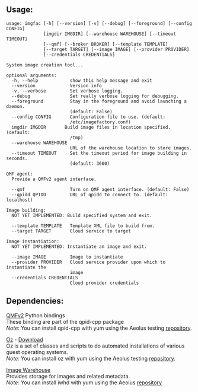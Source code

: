 ## Usage: ##

	usage: imgfac [-h] [--version] [-v] [--debug] [--foreground] [--config CONFIG]
	              [imgdir IMGDIR] [--warehouse WAREHOUSE] [--timeout TIMEOUT]
	              [--qmf] [--broker BROKER] [--template TEMPLATE]
	              [--target TARGET] [--image IMAGE] [--provider PROVIDER]
	              [--credentials CREDENTIALS]
	
	System image creation tool...
	
	optional arguments:
	  -h, --help            show this help message and exit
	  --version             Version info
	  -v, --verbose         Set verbose logging.
	  --debug               Set really verbose logging for debugging.
	  --foreground          Stay in the foreground and avoid launching a daemon.
	                        (default: False)
	  --config CONFIG       Configuration file to use. (default:
	                        /etc/imagefactory.conf)
	  imgdir IMGDIR       Build image files in location specified. (default:
	                        /tmp)
	  --warehouse WAREHOUSE
	                        URL of the warehouse location to store images.
	  --timeout TIMEOUT     Set the timeout period for image building in seconds.
	                        (default: 3600)
	
	QMF agent:
	  Provide a QMFv2 agent interface.
	
	  --qmf                 Turn on QMF agent interface. (default: False)
	  --qpidd QPIDD         URL of qpidd to connect to. (default: localhost)
	
	Image building:
	  NOT YET IMPLEMENTED: Build specified system and exit.
	
	  --template TEMPLATE   Template XML file to build from.
	  --target TARGET       Cloud service to target
	
	Image instantiation:
	  NOT YET IMPLEMENTED: Instantiate an image and exit.
	
	  --image IMAGE         Image to instantiate
	  --provider PROVIDER   Cloud service provider upon which to instantiate the
	                        image
	  --credentials CREDENTIALS
	                        Cloud provider credentials	
	
## Dependencies: ##

[QMFv2](https://cwiki.apache.org/qpid/qmfv2-project-page.html) Python bindings       
These binding are part of the qpid-cpp package    
*Note:* You can install qpid-cpp with yum using the Aeolus testing [repository][aeolus_testing_repo].

[Oz](http://aeolusproject.org/oz.html) - [Download](http://aeolusproject.org/oz-download.html)      
Oz is a set of classes and scripts to do automated installations of various guest operating systems.    
*Note:* You can install oz with yum using the Aeolus testing [repository][aeolus_testing_repo].

[Image Warehouse](http://git.fedorahosted.org/git/?p=iwhd.git)     
Provides storage for images and related metadata.       
*Note:* You can install iwhd with yum using the Aeolus [repository][aeolus_package_repo]


[aeolus_testing_repo]: http://repos.fedorapeople.org/repos/aeolus/packages-testing/
[aeolus_package_repo]: http://repos.fedorapeople.org/repos/aeolus/packages/
